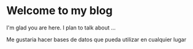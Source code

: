 # Welcome to my blog

I'm glad you are here. I plan to talk about ...

Me gustaria hacer bases de datos que pueda utilizar en cualquier lugar

